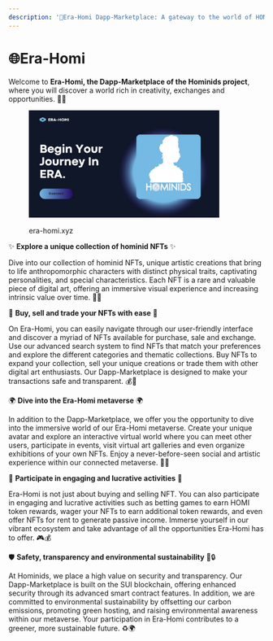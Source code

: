```yaml
---
description: '🦍Era-Homi Dapp-Marketplace: A gateway to the world of HOMINIDS 🎨📦'
---
```


# 🌐Era-Homi

Welcome to **Era-Homi, the Dapp-Marketplace of the Hominids project**, where you will discover a world rich in creativity, exchanges and opportunities. 🚀🌈



<figure><img src="../.gitbook/assets/111.jpg" alt="" width="375"><figcaption><p>era-homi.xyz</p></figcaption></figure>

✨ **Explore a unique collection of hominid NFTs** ✨

Dive into our collection of hominid NFTs, unique artistic creations that bring to life anthropomorphic characters with distinct physical traits, captivating personalities, and special characteristics. Each NFT is a rare and valuable piece of digital art, offering an immersive visual experience and increasing intrinsic value over time. 🎨💎



🔄 **Buy, sell and trade your NFTs with ease** 🔄

On Era-Homi, you can easily navigate through our user-friendly interface and discover a myriad of NFTs available for purchase, sale and exchange. Use our advanced search system to find NFTs that match your preferences and explore the different categories and thematic collections. Buy NFTs to expand your collection, sell your unique creations or trade them with other digital art enthusiasts. Our Dapp-Marketplace is designed to make your transactions safe and transparent. 💰💼



🌍 **Dive into the Era-Homi metaverse** 🌍

In addition to the Dapp-Marketplace, we offer you the opportunity to dive into the immersive world of our Era-Homi metaverse. Create your unique avatar and explore an interactive virtual world where you can meet other users, participate in events, visit virtual art galleries and even organize exhibitions of your own NFTs. Enjoy a never-before-seen social and artistic experience within our connected metaverse. 👥🌌



💼 **Participate in engaging and lucrative activities** 💼

Era-Homi is not just about buying and selling NFT. You can also participate in engaging and lucrative activities such as betting games to earn HOMI token rewards, wager your NFTs to earn additional token rewards, and even offer NFTs for rent to generate passive income. Immerse yourself in our vibrant ecosystem and take advantage of all the opportunities Era-Homi has to offer. 🎮💰



🛡️ **Safety, transparency and environmental sustainability** 🌱🔒

At Hominids, we place a high value on security and transparency. Our Dapp-Marketplace is built on the SUI blockchain, offering enhanced security through its advanced smart contract features. In addition, we are committed to environmental sustainability by offsetting our carbon emissions, promoting green hosting, and raising environmental awareness within our metaverse. Your participation in Era-Homi contributes to a greener, more sustainable future. ♻️🌍
